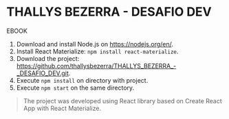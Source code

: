 # THALLYS BEZERRA - DESAFIO DEV
EBOOK

1. Download and install Node.js on https://nodejs.org/en/.
2. Install React Materialize: `npm install react-materialize`.
3. Download the project: https://github.com/thallysbezerra/THALLYS_BEZERRA_-_DESAFIO_DEV.git.
4. Execute `npm install` on directory with project.
5. Execute `npm start` on the same directory.

> The project was developed using React library based on Create React App with React Materialize.
